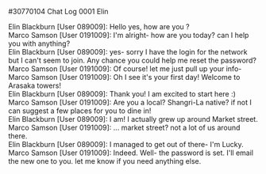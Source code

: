 #30770104 Chat Log 0001 Elin  
    
Elin Blackburn [User 089009]: Hello yes, how are you ?  
Marco Samson [User 0191009]: I'm alright- how are you today? can I help you with anything?  
Elin Blackburn [User 089009]: yes- sorry I have the login for the network but I can't seem to join. Any chance you could help me reset the password?  
Marco Samson [User 0191009]: Of course! let me just pull up your info-  
Marco Samson [User 0191009]: Oh I see it's your first day! Welcome to Arasaka towers!  
Elin Blackburn [User 089009]: Thank you! I am excited to start here :)  
Marco Samson [User 0191009]: Are you a local? Shangri-La native? if not I can suggest a few places for you to dine in!  
Elin Blackburn [User 089009]: I am! I actually grew up around Market street.  
Marco Samson [User 0191009]: ... market street? not a lot of us around there.  
Elin Blackburn [User 089009]: I managed to get out of there- I'm Lucky.  
Marco Samson [User 0191009]: Indeed. Well- the password is set. I'll email the new one to you. let me know if you need anything else.  
